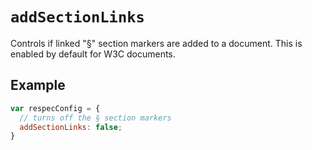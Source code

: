 # `addSectionLinks`

Controls if linked "§" section markers are added to a document. This is enabled by default for W3C documents.

## Example

```js
var respecConfig = {
  // turns off the § section markers
  addSectionLinks: false;
}
```
